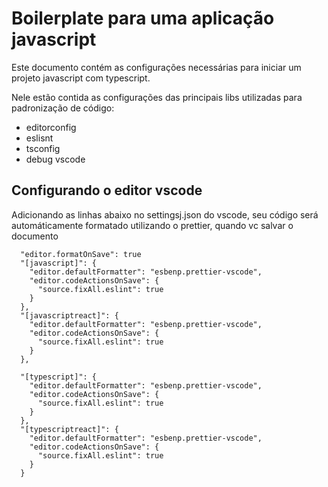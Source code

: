 # Boilerplate para uma aplicação javascript

Este documento contém as configurações necessárias para iniciar um projeto
javascript com typescript.

Nele estão contida as configurações das principais libs utilizadas para padronização de código:

- editorconfig
- eslisnt
- tsconfig
- debug vscode

## Configurando o editor vscode

Adicionando as linhas abaixo no settingsj.json do vscode, seu código
será automáticamente formatado utilizando o prettier, quando vc salvar o documento

```
  "editor.formatOnSave": true
  "[javascript]": {
    "editor.defaultFormatter": "esbenp.prettier-vscode",
    "editor.codeActionsOnSave": {
      "source.fixAll.eslint": true
    }
  },
  "[javascriptreact]": {
    "editor.defaultFormatter": "esbenp.prettier-vscode",
    "editor.codeActionsOnSave": {
      "source.fixAll.eslint": true
    }
  },

  "[typescript]": {
    "editor.defaultFormatter": "esbenp.prettier-vscode",
    "editor.codeActionsOnSave": {
      "source.fixAll.eslint": true
    }
  },
  "[typescriptreact]": {
    "editor.defaultFormatter": "esbenp.prettier-vscode",
    "editor.codeActionsOnSave": {
      "source.fixAll.eslint": true
    }
  }
```
